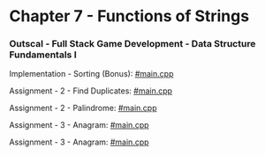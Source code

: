 # Chapter 7 - Functions of Strings

### Outscal - Full Stack Game Development - Data Structure Fundamentals I

Implementation - Sorting (Bonus): [#main.cpp](https://replit.com/@developerswork/Implementation-Sorting-Bonus#main.cpp)

Assignment - 2 - Find Duplicates: [#main.cpp](https://replit.com/@developerswork/Assignment-2-Find-Duplicates#main.cpp)

Assignment - 2 - Palindrome: [#main.cpp](https://replit.com/@developerswork/Assignment-2-Palindrome#main.cpp)

Assignment - 3 - Anagram: [#main.cpp](https://replit.com/@developerswork/Assignment-3-Anagram#main.cpp)

Assignment - 3 - Anagram: [#main.cpp](https://replit.com/@developerswork/Assignment-4-Character-count-Bonus#main.cpp)
